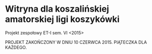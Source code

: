 # Witryna dla koszalińskiej amatorskiej ligi koszykówki
Projekt zespołowy ET-I sem. VI &lt;2015>



PROJEKT ZAKOŃCZONY W DNIU 10 CZERWCA 2015.   PIĄTECZKA DLA KAŻDEGO.
